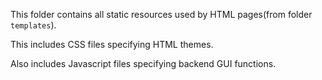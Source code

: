 This folder contains all static resources used by HTML pages(from folder `templates`).

This includes CSS files specifying HTML themes.

Also includes Javascript files specifying backend GUI functions.